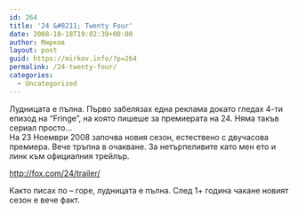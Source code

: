 ```yaml
---
id: 264
title: '24 &#8211; Twenty Four'
date: 2008-10-18T19:02:39+00:00
author: Мирков
layout: post
guid: https://mirkov.info/?p=264
permalink: /24-twenty-four/
categories:
  - Uncategorized
---
```

Лудницата е пълна. Първо забелязах една реклама докато гледах 4-ти епизод на &#8220;Fringe&#8221;, на която пишеше за премиерата на 24. Няма такъв сериал просто&#8230;  
На 23 Ноември 2008 започва новия сезон, естествено с двучасова премиера. Вече тръпна в очакване. За нетърпеливите като мен ето и линк към официалния трейлър.

<http://fox.com/24/trailer/>

Както писах по &#8211; горе, лудницата е пълна. След 1+ година чакане новият сезон е вече факт.